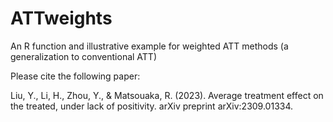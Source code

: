 # ATTweights
An R function and illustrative example for weighted ATT methods (a generalization to conventional ATT)

Please cite the following paper:

Liu, Y., Li, H., Zhou, Y., & Matsouaka, R. (2023). Average treatment effect on the treated, under lack of positivity. arXiv preprint arXiv:2309.01334.
